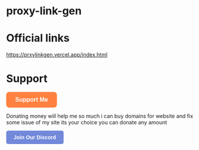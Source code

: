 # proxy-link-gen 




# Official links
https://prxylinkgen.vercel.app/index.html






# Support


<a href="https://www.buymeacoffee.com/xdevman" target="_blank">
    <button style="padding: 12px 24px; font-size: 16px; font-weight: bold; background-color: #ff813f; color: #fff; border: none; border-radius: 8px; cursor: pointer;">Support Me</button>
  </a>



  
Donating money will help me so much i can buy domains for website and fix some issue of my site its your choice you can donate any amount



 <a href="https://discord.gg/Mr2tzE98Wu" target="_blank">
    <button style="padding: 10px 20px; font-size: 14px; font-weight: bold; background-color: #7289da; color: #fff; border: none; border-radius: 5px; cursor: pointer;">Join Our Discord</button>
  </a>

